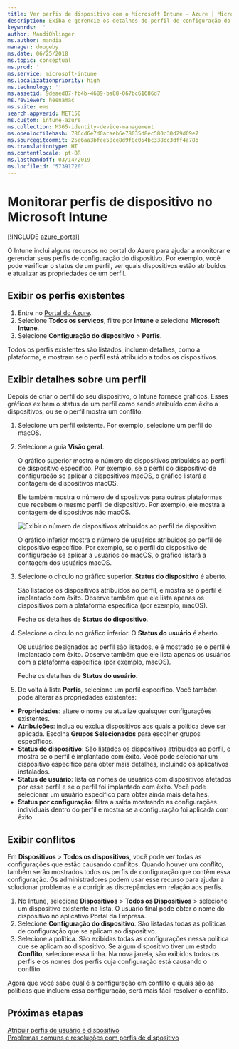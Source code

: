 ```yaml
---
title: Ver perfis de dispositivo com o Microsoft Intune – Azure | Microsoft Docs
description: Exiba e gerencie os detalhes do perfil de configuração do dispositivo no Microsoft Intune, veja um gráfico do número de dispositivos atribuídos a um perfil e saiba quais dispositivos têm perfis atribuídos ou implantados. Também é possível solucionar problemas de perfis com conflitos de configuração.
keywords: ''
author: MandiOhlinger
ms.author: mandia
manager: dougeby
ms.date: 06/25/2018
ms.topic: conceptual
ms.prod: ''
ms.service: microsoft-intune
ms.localizationpriority: high
ms.technology: ''
ms.assetid: 9deaed87-fb4b-4689-ba88-067bc61686d7
ms.reviewer: heenamac
ms.suite: ems
search.appverid: MET150
ms.custom: intune-azure
ms.collection: M365-identity-device-management
ms.openlocfilehash: 786cd6e7d0acaeb6e78035d8ec580c30d29d09e7
ms.sourcegitcommit: 25e6aa3bfce58ce8d9f8c054bc338cc3dff4a78b
ms.translationtype: HT
ms.contentlocale: pt-BR
ms.lasthandoff: 03/14/2019
ms.locfileid: "57391720"
---
```

# <a name="monitor-device-profiles-in-microsoft-intune"></a>Monitorar perfis de dispositivo no Microsoft Intune

[!INCLUDE [azure_portal](./includes/azure_portal.md)]

O Intune inclui alguns recursos no portal do Azure para ajudar a monitorar e gerenciar seus perfis de configuração do dispositivo. Por exemplo, você pode verificar o status de um perfil, ver quais dispositivos estão atribuídos e atualizar as propriedades de um perfil.

## <a name="view-existing-profiles"></a>Exibir os perfis existentes

1. Entre no [Portal do Azure](https://portal.azure.com).
2. Selecione **Todos os serviços**, filtre por **Intune** e selecione **Microsoft Intune**.
3. Selecione **Configuração do dispositivo** > **Perfis**.

Todos os perfis existentes são listados, incluem detalhes, como a plataforma, e mostram se o perfil está atribuído a todos os dispositivos.

## <a name="view-details-on-a-profile"></a>Exibir detalhes sobre um perfil

Depois de criar o perfil do seu dispositivo, o Intune fornece gráficos. Esses gráficos exibem o status de um perfil como sendo atribuído com êxito a dispositivos, ou se o perfil mostra um conflito.

1. Selecione um perfil existente. Por exemplo, selecione um perfil do macOS.
2. Selecione a guia **Visão geral**.

    O gráfico superior mostra o número de dispositivos atribuídos ao perfil de dispositivo específico. Por exemplo, se o perfil do dispositivo de configuração se aplicar a dispositivos macOS, o gráfico listará a contagem de dispositivos macOS.

    Ele também mostra o número de dispositivos para outras plataformas que recebem o mesmo perfil de dispositivo. Por exemplo, ele mostra a contagem de dispositivos não macOS.

    ![Exibir o número de dispositivos atribuídos ao perfil de dispositivo](./media/device-configuration-profile-graphical-chart.png)

    O gráfico inferior mostra o número de usuários atribuídos ao perfil de dispositivo específico. Por exemplo, se o perfil do dispositivo de configuração se aplicar a usuários do macOS, o gráfico listará a contagem dos usuários macOS.

3. Selecione o círculo no gráfico superior. **Status do dispositivo** é aberto.

    São listados os dispositivos atribuídos ao perfil, e mostra se o perfil é implantado com êxito. Observe também que ele lista apenas os dispositivos com a plataforma específica (por exemplo, macOS).

    Feche os detalhes de **Status do dispositivo**.

4. Selecione o círculo no gráfico inferior. O **Status do usuário** é aberto. 

    Os usuários designados ao perfil são listados, e é mostrado se o perfil é implantado com êxito. Observe também que ele lista apenas os usuários com a plataforma específica (por exemplo, macOS).

    Feche os detalhes de **Status do usuário**.

5. De volta à lista **Perfis**, selecione um perfil específico. Você também pode alterar as propriedades existentes:
  - **Propriedades**: altere o nome ou atualize quaisquer configurações existentes.
  - **Atribuições**: inclua ou exclua dispositivos aos quais a política deve ser aplicada. Escolha **Grupos Selecionados** para escolher grupos específicos.
  - **Status do dispositivo**: São listados os dispositivos atribuídos ao perfil, e mostra se o perfil é implantado com êxito. Você pode selecionar um dispositivo específico para obter mais detalhes, incluindo os aplicativos instalados.
  - **Status de usuário**: lista os nomes de usuários com dispositivos afetados por esse perfil e se o perfil foi implantado com êxito. Você pode selecionar um usuário específico para obter ainda mais detalhes.
  - **Status por configuração**: filtra a saída mostrando as configurações individuais dentro do perfil e mostra se a configuração foi aplicada com êxito.

## <a name="view-conflicts"></a>Exibir conflitos

Em **Dispositivos** > **Todos os dispositivos**, você pode ver todas as configurações que estão causando conflitos. Quando houver um conflito, também serão mostrados todos os perfis de configuração que contêm essa configuração. Os administradores podem usar esse recurso para ajudar a solucionar problemas e a corrigir as discrepâncias em relação aos perfis.

1. No Intune, selecione **Dispositivos** > **Todos os Dispositivos** > selecione um dispositivo existente na lista. O usuário final pode obter o nome do dispositivo no aplicativo Portal da Empresa.
2. Selecione **Configuração do dispositivo**. São listadas todas as políticas de configuração que se aplicam ao dispositivo.
3. Selecione a política. São exibidas todas as configurações nessa política que se aplicam ao dispositivo. Se algum dispositivo tiver um estado **Conflito**, selecione essa linha. Na nova janela, são exibidos todos os perfis e os nomes dos perfis cuja configuração está causando o conflito.

Agora que você sabe qual é a configuração em conflito e quais são as políticas que incluem essa configuração, será mais fácil resolver o conflito. 

## <a name="next-steps"></a>Próximas etapas
[Atribuir perfis de usuário e dispositivo](device-profile-assign.md)  
[Problemas comuns e resoluções com perfis de dispositivo](device-profile-troubleshoot.md)
